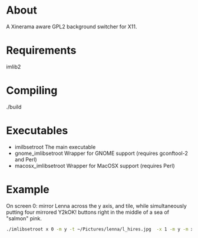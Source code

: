 About
=====
A Xinerama aware GPL2 background switcher for X11.

Requirements
============
imlib2

Compiling
=========
./build

Executables
===========
* imilbsetroot			The main executable
* gnome\_imlibsetroot	Wrapper for GNOME support (requires gconftool-2 and Perl)
* macosx\_imlibsetroot	Wrapper for MacOSX support (requires Perl)

Example
=======
On screen 0: mirror Lenna across the y axis, and tile, while simultaneously 
putting four mirrored Y2kOK! buttons right in the middle of a sea of "salmon" 
pink.

 ```sh
 ./imlibsetroot x 0 -m y -t ~/Pictures/lenna/l_hires.jpg  -x 1 -m y -m x  -p c --bg salmon ~/Pictures/web_buttons/y2kok.gif
 ```
